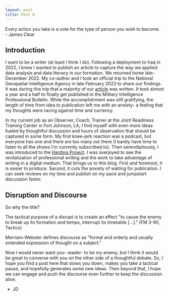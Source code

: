 ```yaml
---
layout: post
title: Post 0
---
```


<div class="message">
Every action you take is a vote for the type of person you wish to become.<br>
- James Clear
</div>

## Introduction

I want to be a writer (at least I think I do). Following a deployment to Iraq in 2022, I knew I wanted to publish an article to capture the way we applied data analysis and data literacy in our formation. We returned home late-December 2022. My co-author and I took an official trip to the National Geospatial-Intelligence Agency in late February 2023 to share our findings. It was during this trip that a majority of our <a href="https://mipb.army.mil/articles/jul-dec-2024/bridging-gap">article</a> was written. It took almost a year and a half to finally get published in the Military Intelligence Professional Bulletin.  While the accomplishment was still gratifying, the length of time from idea to publication left me with an anxiety- a feeling that my thoughts were racing against time and currency. 

In my current job as an Observer, Coach, Trainer at the Joint Readiness Training Center in Fort Johnson, LA, I find myself with even more ideas fueled by thoughtful discussion and hours of observation that should be captured in some form. My first knee-jerk reaction was a podcast, but everyone has one and there are too many out there (I barely have time to listen to all the shows I'm currently subscribed to). Then serendipitously, I was introduced to the <a href="https://mwi.westpoint.edu/introducing-the-harding-project-renewing-professional-military-writing/">Harding Project</a>. I was overjoyed to see the revitalization of professional writing and the work to take advantage of writing in a digital medium. That brings us to this blog. First and foremost, it is easier to produce. Second, it cuts the anxiety of waiting for publication. I can seek reviews on my time and publish on my pace and jumpstart discussion faster.

## Disruption and Discourse

So why the title?

The tactical purpose of a disrupt is to create an effect "to cause the enemy to break up its formation and tempo, interrupt its timetable [...]." (FM 3-90, Tactics)

Merriam-Webster defines discourse as "formal and orderly and usually extended expression of thought on a subject." 

Now I would never want you- reader- to be my enemy, but I think it would be great to converse with you on the other side of a thoughtful debate. So, I hope you find a post here that slows you down, makes you take a tactical pause, and hopefully generates some new ideas. Then beyond that, I hope we can engage and push the discourse even further to keep the discussion alive. 

- JD 
